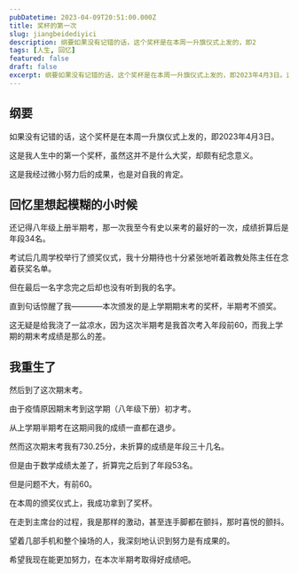 ```yaml
---
pubDatetime: 2023-04-09T20:51:00.000Z
title: 奖杯的第一次
slug: jiangbeidediyici
description: 纲要如果没有记错的话，这个奖杯是在本周一升旗仪式上发的，即2
tags: [人生, 回忆]
featured: false
draft: false
excerpt: 纲要如果没有记错的话，这个奖杯是在本周一升旗仪式上发的，即2023年4月3日。这是我人生中的第一个奖杯，虽然这并不是什么大奖，却颇有纪念意义。这是我经过微小努力后的成果，也是对自我的肯定。回忆里想起模
---
```


## 纲要
如果没有记错的话，这个奖杯是在本周一升旗仪式上发的，即2023年4月3日。

这是我人生中的第一个奖杯，虽然这并不是什么大奖，却颇有纪念意义。

这是我经过微小努力后的成果，也是对自我的肯定。

## 回忆里想起模糊的小时候
还记得八年级上册半期考，那一次我至今有史以来考的最好的一次，成绩折算后是年段34名。

考试后几周学校举行了颁奖仪式，我十分期待也十分紧张地听着政教处陈主任在念着获奖名单。

但在最后一名字念完之后却也没有听到我的名字。

直到句话惊醒了我————本次颁发的是上学期期末考的奖杯，半期考不颁奖。

这无疑是给我浇了一盆凉水，因为这次半期考是我首次考入年段前60，而我上学期的期末考成绩是那么的差。


## 我重生了
然后到了这次期末考。

由于疫情原因期末考到这学期（八年级下册）初才考。

从上学期半期考在这期间我的成绩一直都在退步。

然而这次期末考我有730.25分，未折算的成绩是年段三十几名。

但是由于数学成绩太差了，折算完之后到了年段53名。

但是问题不大，有前60。

在本周的颁奖仪式上，我成功拿到了奖杯。

在走到主席台的过程，我是那样的激动，甚至连手脚都在颤抖，那时喜悦的颤抖。

望着几部手机和整个操场的人，我深刻地认识到努力是有成果的。

希望我现在能更加努力，在本次半期考取得好成绩吧。
